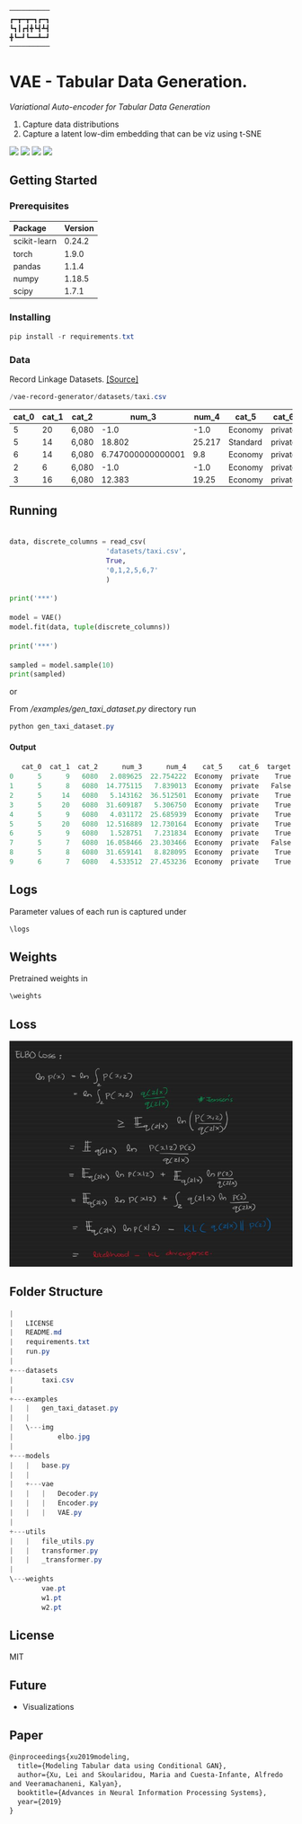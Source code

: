 

```
──────────
┏━┳━┳━┓┏━┓
┗┓┃┏┫╋┗┫┻┫
╋┗━┛┗━━┻━┛
──────────
```


# VAE - Tabular Data Generation.

*Variational Auto-encoder for Tabular Data Generation*

1. Capture data distributions
2. Capture a latent low-dim embedding that can be viz using t-SNE




<p>
<img src="https://img.shields.io/badge/Python-FFD43B?style=for-the-badge&logo=python&logoColor=darkgreen" />
<img src="https://img.shields.io/badge/Pandas-2C2D72?style=for-the-badge&logo=pandas&logoColor=white" />
<img src="https://img.shields.io/badge/Numpy-777BB4?style=for-the-badge&logo=numpy&logoColor=white" />
<img src="https://img.shields.io/badge/scikit_learn-F7931E?style=for-the-badge&logo=scikit-learn&logoColor=white" />
</p>

## Getting Started



### Prerequisites

| Package     | Version      |
|:----------------|:---------------|
scikit-learn|0.24.2
torch|1.9.0
pandas|1.1.4
numpy|1.18.5
scipy|1.7.1


### Installing

```powershell
pip install -r requirements.txt
```



### Data

Record Linkage Datasets.
<a href="" target="_blank">[Source]</a>


```powershell
/vae-record-generator/datasets/taxi.csv
```


cat\_0|cat\_1|cat\_2|num\_3|num\_4|cat\_5|cat\_6|target
-----|-----|-----|-----|-----|-----|-----|-----
5|20|6,080|-1.0|-1.0|Economy|private|False
5|14|6,080|18.802|25.217|Standard|private|True
6|14|6,080|6.747000000000001|9.8|Economy|private|False
2|6|6,080|-1.0|-1.0|Economy|private|True
3|16|6,080|12.383|19.25|Economy|private|True



## Running 
```python

data, discrete_columns = read_csv(
                        'datasets/taxi.csv',
                        True,
                        '0,1,2,5,6,7'
                        )

print('***')

model = VAE()
model.fit(data, tuple(discrete_columns))

print('***')

sampled = model.sample(10)
print(sampled)
```



or

From */examples/gen_taxi_dataset.py* directory run

```powershell
python gen_taxi_dataset.py
```


#### Output

```powershell
   cat_0  cat_1  cat_2      num_3      num_4    cat_5    cat_6  target
0      5      9   6080   2.089625  22.754222  Economy  private    True
1      5      8   6080  14.775115   7.839013  Economy  private   False
2      5     14   6080   5.143162  36.512501  Economy  private    True
3      5     20   6080  31.609187   5.306750  Economy  private    True
4      5      9   6080   4.031172  25.685939  Economy  private    True
5      5     20   6080  12.516889  12.730164  Economy  private    True
6      5      9   6080   1.528751   7.231834  Economy  private    True
7      5      7   6080  16.058466  23.303466  Economy  private   False
8      5      8   6080  31.659141   8.828095  Economy  private    True
9      6      7   6080   4.533512  27.453236  Economy  private    True
```





## Logs

Parameter values of each run is captured under 
```powershell
\logs
```

## Weights

Pretrained weights in 
```powershell
\weights
```

## Loss

![ELBO](examples/img/elbo.JPG)

## Folder Structure
```powershell
|
|   LICENSE                      
|   README.md                    
|   requirements.txt             
|   run.py
|
+---datasets
|       taxi.csv
|
+---examples
|   |   gen_taxi_dataset.py
|   |
|   \---img
|           elbo.jpg
|
+---models
|   |   base.py
|   |
|   +---vae
|   |   |   Decoder.py
|   |   |   Encoder.py
|   |   |   VAE.py
|
+---utils
|   |   file_utils.py
|   |   transformer.py
|   |   _transformer.py
|
\---weights
        vae.pt
        w1.pt
        w2.pt
```

## License

MIT

## Future


 * Visualizations

## Paper

```
@inproceedings{xu2019modeling,
  title={Modeling Tabular data using Conditional GAN},
  author={Xu, Lei and Skoularidou, Maria and Cuesta-Infante, Alfredo and Veeramachaneni, Kalyan},
  booktitle={Advances in Neural Information Processing Systems},
  year={2019}
}
```